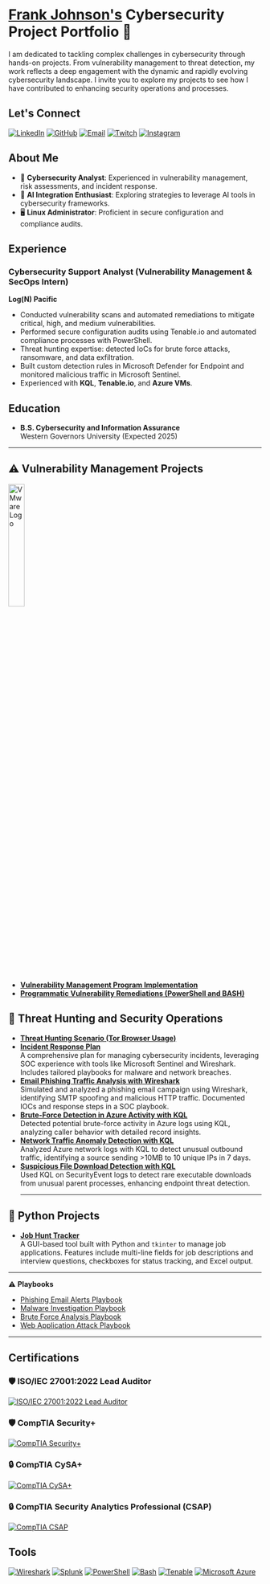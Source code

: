 # <a href="https://www.linkedin.com/in/security101/">Frank Johnson's</a> Cybersecurity Project Portfolio 🔐

I am dedicated to tackling complex challenges in cybersecurity through hands-on projects. From vulnerability management to threat detection, my work reflects a deep engagement with the dynamic and rapidly evolving cybersecurity landscape. I invite you to explore my projects to see how I have contributed to enhancing security operations and processes.

## Let's Connect

[![LinkedIn](https://img.shields.io/badge/LinkedIn-Connect-blue?logo=linkedin)](https://www.linkedin.com/in/cybersecurity101) [![GitHub](https://img.shields.io/badge/GitHub-FrankJohnson--cyber-lightgrey?logo=github)](https://github.com/FrankJohnson-cyber) [![Email](https://img.shields.io/badge/Email-FRANKJSEC%40gmail.com-red?logo=gmail)](mailto:FRANKJSEC@gmail.com) [![Twitch](https://img.shields.io/badge/Twitch-Follow-purple?logo=twitch)](https://www.twitch.tv/chesscoachnet) [![Instagram](https://img.shields.io/badge/Instagram-Follow-purple?logo=instagram)](https://www.instagram.com/chesscoachnet)

## About Me

- 🔐 **Cybersecurity Analyst**: Experienced in vulnerability management, risk assessments, and incident response.
- 🤖 **AI Integration Enthusiast**: Exploring strategies to leverage AI tools in cybersecurity frameworks.
- 🖥️ **Linux Administrator**: Proficient in secure configuration and compliance audits.

## Experience

### Cybersecurity Support Analyst (Vulnerability Management & SecOps Intern)  
**Log(N) Pacific**  
- Conducted vulnerability scans and automated remediations to mitigate critical, high, and medium vulnerabilities.  
- Performed secure configuration audits using Tenable.io and automated compliance processes with PowerShell.  
- Threat hunting expertise: detected IoCs for brute force attacks, ransomware, and data exfiltration.  
- Built custom detection rules in Microsoft Defender for Endpoint and monitored malicious traffic in Microsoft Sentinel.  
- Experienced with **KQL**, **Tenable.io**, and **Azure VMs**.  

## Education

- **B.S. Cybersecurity and Information Assurance**  
  Western Governors University (Expected 2025)

<hr/>

## ⚠️ Vulnerability Management Projects

<img src="https://www.x-od.com/wp-content/uploads/2023/10/VM-VRT-WHT.png" alt="VMware Logo" width="25%" style="pointer-events: none;">

- **[Vulnerability Management Program Implementation](https://github.com/frankjohnson-cyber/vulnerability-management-program-implementation)**
- **[Programmatic Vulnerability Remediations (PowerShell and BASH)](https://github.com/frankjohnson-cyber/programmatic-vulnerability-remediations)**

## 🚨 Threat Hunting and Security Operations

- **[Threat Hunting Scenario (Tor Browser Usage)](https://github.com/FrankJohnson-cyber/threat-hunting-tor2)**  
- **[Incident Response Plan](https://github.com/FrankJohnson-cyber/incident-response-plan)**  
  A comprehensive plan for managing cybersecurity incidents, leveraging SOC experience with tools like Microsoft Sentinel and Wireshark. Includes tailored playbooks for malware and network breaches.
- **[Email Phishing Traffic Analysis with Wireshark](https://github.com/FrankJohnson-cyber/phishing-traffic-analysis)**  
  Simulated and analyzed a phishing email campaign using Wireshark, identifying SMTP spoofing and malicious HTTP traffic. Documented IOCs and response steps in a SOC playbook.
- **[Brute-Force Detection in Azure Activity with KQL](https://github.com/FrankJohnson-cyber/azure-brute-force-kql)**  
  Detected potential brute-force activity in Azure logs using KQL, analyzing caller behavior with detailed record insights.
- **[Network Traffic Anomaly Detection with KQL](https://github.com/FrankJohnson-cyber/network-anomaly-kql)**  
  Analyzed Azure network logs with KQL to detect unusual outbound traffic, identifying a source sending >10MB to 10 unique IPs in 7 days.
- **[Suspicious File Download Detection with KQL](https://github.com/FrankJohnson-cyber/suspicious-file-download-kql)**  
  Used KQL on SecurityEvent logs to detect rare executable downloads from unusual parent processes, enhancing endpoint threat detection.<hr/>

## 🐍 Python Projects

- **[Job Hunt Tracker](https://github.com/FrankJohnson-cyber/job_hunt_tracker)**  
  A GUI-based tool built with Python and `tkinter` to manage job applications. Features include multi-line fields for job descriptions and interview questions, checkboxes for status tracking, and Excel output.

<hr/>

⚠️ **Playbooks**

- [Phishing Email Alerts Playbook](https://github.com/FrankJohnson-cyber/Phishing-Email-Alert-Playbook)
- [Malware Investigation Playbook](https://github.com/FrankJohnson-cyber/Malware-Investigation)
- [Brute Force Analysis Playbook](https://github.com/FrankJohnson-cyber/Brute-Force-Analysis)
- [Web Application Attack Playbook](https://github.com/FrankJohnson-cyber/Web-Application-Attack)

<hr/>

## Certifications

### 🛡️ ISO/IEC 27001:2022 Lead Auditor  
[![ISO/IEC 27001:2022 Lead Auditor](https://img.shields.io/badge/Certification-ISO%2FIEC%2027001%3A2022%20Lead%20Auditor-blue)](https://www.credly.com/badges/4045c671-c708-4602-91ce-10cbbcf04a33/public_url)

### 🛡️ CompTIA Security+  
[![CompTIA Security+](https://img.shields.io/badge/Certification-Security%2B-blue)](https://www.credly.com/badges/eb668a6e-07f8-4401-b7dd-256d0649fab8/public_url)

### 🔒 CompTIA CySA+  
[![CompTIA CySA+](https://img.shields.io/badge/Certification-CySA%2B-blue)](https://www.credly.com/badges/578cf8cb-fc6a-458f-aa77-f5c50524dfd2/public_url)

### 🔒 CompTIA Security Analytics Professional (CSAP)  
[![CompTIA CSAP](https://img.shields.io/badge/Certification-CSAP-blue)](https://www.credly.com/badges/571b01d0-56d5-4690-9f24-c6cacb5614b2/public_url)

## Tools

[![Wireshark](https://img.shields.io/badge/-Wireshark-1679A1?logo=wireshark&logoColor=white&style=flat)](https://www.wireshark.org/) [![Splunk](https://img.shields.io/badge/-Splunk-000000?logo=splunk&logoColor=white&style=flat)](https://www.splunk.com/) [![PowerShell](https://img.shields.io/badge/-PowerShell-5391FE?logo=powershell&logoColor=white&style=flat)](https://learn.microsoft.com/en-us/powershell/) [![Bash](https://img.shields.io/badge/-Bash-4EAA25?logo=gnu-bash&logoColor=white&style=flat)](https://www.gnu.org/software/bash/) [![Tenable](https://img.shields.io/badge/-Tenable-0082FC?logo=tenable&logoColor=white&style=flat)](https://www.tenable.com/) [![Microsoft Azure](https://img.shields.io/badge/-Azure-0078D4?logo=microsoftazure&logoColor=white&style=flat)](https://azure.microsoft.com/en-us/)
